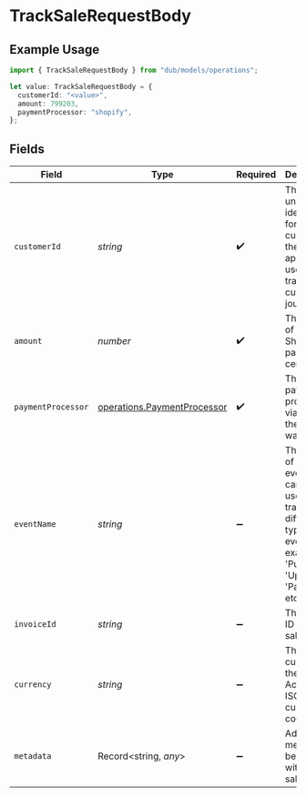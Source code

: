 # TrackSaleRequestBody

## Example Usage

```typescript
import { TrackSaleRequestBody } from "dub/models/operations";

let value: TrackSaleRequestBody = {
  customerId: "<value>",
  amount: 799203,
  paymentProcessor: "shopify",
};
```

## Fields

| Field                                                                                                                           | Type                                                                                                                            | Required                                                                                                                        | Description                                                                                                                     | Example                                                                                                                         |
| ------------------------------------------------------------------------------------------------------------------------------- | ------------------------------------------------------------------------------------------------------------------------------- | ------------------------------------------------------------------------------------------------------------------------------- | ------------------------------------------------------------------------------------------------------------------------------- | ------------------------------------------------------------------------------------------------------------------------------- |
| `customerId`                                                                                                                    | *string*                                                                                                                        | :heavy_check_mark:                                                                                                              | This is the unique identifier for the customer in the client's app. This is used to track the customer's journey.               |                                                                                                                                 |
| `amount`                                                                                                                        | *number*                                                                                                                        | :heavy_check_mark:                                                                                                              | The amount of the sale. Should be passed in cents.                                                                              |                                                                                                                                 |
| `paymentProcessor`                                                                                                              | [operations.PaymentProcessor](../../models/operations/paymentprocessor.md)                                                      | :heavy_check_mark:                                                                                                              | The payment processor via which the sale was made.                                                                              |                                                                                                                                 |
| `eventName`                                                                                                                     | *string*                                                                                                                        | :heavy_minus_sign:                                                                                                              | The name of the sale event. It can be used to track different types of event for example 'Purchase', 'Upgrade', 'Payment', etc. | Purchase                                                                                                                        |
| `invoiceId`                                                                                                                     | *string*                                                                                                                        | :heavy_minus_sign:                                                                                                              | The invoice ID of the sale.                                                                                                     |                                                                                                                                 |
| `currency`                                                                                                                      | *string*                                                                                                                        | :heavy_minus_sign:                                                                                                              | The currency of the sale. Accepts ISO 4217 currency codes.                                                                      |                                                                                                                                 |
| `metadata`                                                                                                                      | Record<string, *any*>                                                                                                           | :heavy_minus_sign:                                                                                                              | Additional metadata to be stored with the sale event.                                                                           |                                                                                                                                 |